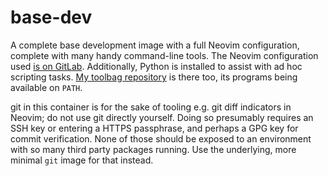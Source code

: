 # base-dev

A complete base development image with a full Neovim configuration, complete
with many handy command-line tools. The Neovim configuration used [is on
GitLab](https://gitlab.com/louis.jackman/neovim-config). Additionally, Python is
installed to assist with ad hoc scripting tasks. [My toolbag
repository](https://gitlab.com/louis.jackman/toolbag) is there too, its programs
being available on `PATH`.

git in this container is for the sake of tooling e.g. git diff indicators in
Neovim; do not use git directly yourself. Doing so presumably requires an SSH
key or entering a HTTPS passphrase, and perhaps a GPG key for commit
verification. None of those should be exposed to an environment with so many
third party packages running. Use the underlying, more minimal `git` image for
that instead.

